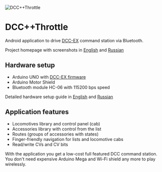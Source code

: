 ![DCC++Throttle](https://aleksandr.ru/sitefiles/378/icon-192.png)

DCC++Throttle
=============

Android application to drive [DCC-EX](https://dcc-ex.com/) command station via Bluetooth. 

Project homepage with screenshots in [English](https://aleksandr-ru.translate.goog/my/dccppthrottle?_x_tr_sl=ru&_x_tr_tl=en&_x_tr_hl=ru&_x_tr_pto=wapp) and [Russian](https://aleksandr.ru/my/dccppthrottle)

## Hardware setup

- Arduino UNO with [DCC-EX firmware](https://github.com/DCC-EX/CommandStation-EX)
- Arduino Motor Shield
- Bluetooth module HC-06 with 115200 bps speed

Detailed hardware setup guide in [English](https://aleksandr-ru.translate.goog/blog/komandnaya_stanciya_dcc_svoimi_rukami?_x_tr_sl=ru&_x_tr_tl=en&_x_tr_hl=ru&_x_tr_pto=wapp) and [Russian](https://aleksandr.ru/blog/komandnaya_stanciya_dcc_svoimi_rukami)

## Application features

- Locomotives library and control panel (cab)
- Accessories library with control from the list
- Routes (groups of accessories with states)
- Finger-friendly navigation for lists and locomotive cabs
- Read/write CVs and CV bits

With the application you get a low-cost full featured DCC command station. You don't need expensive Arduino Mega and Wi-Fi shield any more to play wirelessly.
